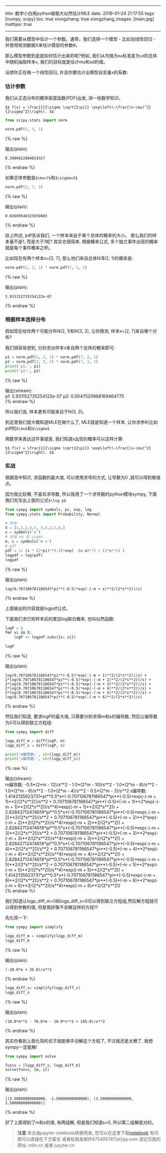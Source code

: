 
---
title: 数学小白用python做极大似然估计MLE
date: 2019-01-24 21:17:55
tags: [numpy, scipy]
toc: true
xiongzhang: true
xiongzhang_images: [main.jpg]
mathjax: true

---

<span></span>
<!-- more -->

我们需要从模型中估计一个参数。通常，我们选择一个模型 - 比如说线性回归 - 并使用观测数据X来估计模型的参数θ。

那么模型参数到底是如何估计出来的呢?例如, 我们从均值为`mu`标准差为`sd`的总体中随机抽取样本`x`, 我们的目标就是估计mu和sd的值。

设想你正在做一个线性回归, 并且你要估计出模型自变量x的系数:

### 估计参数

我们从正态分布的概率密度函数(PDF)出发, 讲一些数学知识。

`$$
f(x) =
\frac{1}{\sigma \sqrt{2\pi}} \exp\left(−\frac{(x−\mu)^2}{2\sigma^2}\right).
$$`


```python
from scipy.stats import norm

norm.pdf(3, 3, 1)
```




{% raw %}
<div class="output">
输出(plain):<br/>

    0.3989422804014327

</div>
{% endraw %}



如果总体参数是`$\mu=7$`和`$\sigma=2$`


```python
norm.pdf(3, 7, 2)
```




{% raw %}
<div class="output">
输出(plain):<br/>

    0.02699548325659403

</div>
{% endraw %}



综上所述, pdf告诉我们, 一个样本来自于某个总体的概率的大小。 那么我们的样本量不是1, 而是大于1呢? 其实也很简单, 根据概率公式, 多个独立事件出现的概率就是每个事件概率之积。

比如现在有两个样本x=[2, 7], 那么他们来自总体N($(2, 1)的概率是:


```python
norm.pdf(2, 2, 1) * norm.pdf(7, 2, 1)
```




{% raw %}
<div class="output">
输出(plain):<br/>

    5.931152735254122e-07

</div>
{% endraw %}



### 根据样本选择分布

假如现在给你两个可能分布N(2, 1)和N(3, 2), 让你猜测, 样本x=[2, 7]来自哪个分布?

我们很容易想到, 分别求出样本x来自两个总体的概率即可:


```python
p1 = norm.pdf(2, 2, 1) * norm.pdf(7, 2, 1)
p2 = norm.pdf(2, 3, 2) * norm.pdf(7, 3, 2)
print('p1:', p1)
print('p2:', p2)
```

{% raw %}
<div class="output" contenteditable="true">
输出(stream):<br>
p1: 5.931152735254122e-07
p2: 0.0047520868169464775

</div>
{% endraw %}

所以我们说, 样本更有可能来自于N(3, 2)。

到这里我们就大概知道MLE在做什么了, MLE就是知道一个样本, 让你求参θ(比如pdf的`$\mu$`和`$\sigma$`

用数学来表达这件事就是, 我们知道x出现的概率可以这样计算:

`$$
f(x) =
\frac{1}{\sigma \sqrt{2\pi}} \exp\left(−\frac{(x−\mu)^2}{2\sigma^2}\right).
$$`

### 实战

根据高中知识, 求函数的最大值, 可以使用求导的方式, 让导数为0 ,就可以得到极值点。

因为我比较懒, 不喜欢求导数, 所以我用了一个求导数的python模块sympy, 下面我们先写出上面的公式`$\log p$`


```python
from sympy import symbols, pi, exp, log
from sympy.stats import Probability, Normal

# 样本
X = [1,2,3,4,5, 3,4,2,5,6,]
x = symbols('x')
# 总体 mu 和 sigma
m, s = symbols('m s')
# pdf
pdf = 1/ (s * (2*pi)**0.5)*exp( -(x-m)**2 / (2*s**2) )
logpdf = log(pdf)
logpdf
```




{% raw %}
<div class="output">
输出(plain):<br/>

    log(0.707106781186547*pi**(-0.5)*exp(-(-m + x)**2/(2*s**2))/s)

</div>
{% endraw %}



上面输出的内容就是logpdf公式。

下面我们求已知样本后的累加log联合概率, 也叫似然函数:


```python
logP = 0
for xi in X:
    logP += logpdf.subs({x: xi})
    
logP
```




{% raw %}
<div class="output">
输出(plain):<br/>

    log(0.707106781186547*pi**(-0.5)*exp(-(-m + 1)**2/(2*s**2))/s) + 2*log(0.707106781186547*pi**(-0.5)*exp(-(-m + 2)**2/(2*s**2))/s) + 2*log(0.707106781186547*pi**(-0.5)*exp(-(-m + 3)**2/(2*s**2))/s) + 2*log(0.707106781186547*pi**(-0.5)*exp(-(-m + 4)**2/(2*s**2))/s) + 2*log(0.707106781186547*pi**(-0.5)*exp(-(-m + 5)**2/(2*s**2))/s) + log(0.707106781186547*pi**(-0.5)*exp(-(-m + 6)**2/(2*s**2))/s)

</div>
{% endraw %}



然后我们知道, 要求logP的最大值, 只需要分别求得m和s的偏导数, 然后让偏导数为0可以得到联立方程组:



```python
from sympy import diff

logp_diff_m = diff(logP, m)
logp_diff_s = diff(logP, s)

print('m偏导数:', str(logp_diff_m))
print('s偏导数:', str(logp_diff_s))
```

{% raw %}
<div class="output" contenteditable="true">
输出(stream):<br>
m偏导数: -0.5*(2*m - 12)/s**2 - 1.0*(2*m - 10)/s**2 - 1.0*(2*m - 8)/s**2 - 1.0*(2*m - 6)/s**2 - 1.0*(2*m - 4)/s**2 - 0.5*(2*m - 2)/s**2
s偏导数: 1.4142135623731*pi**0.5*s*(-0.707106781186547*pi**(-0.5)*exp(-(-m + 1)**2/(2*s**2))/s**2 + 0.707106781186547*pi**(-0.5)*(-m + 1)**2*exp(-(-m + 1)**2/(2*s**2))/s**4)*exp((-m + 1)**2/(2*s**2)) + 2.82842712474619*pi**0.5*s*(-0.707106781186547*pi**(-0.5)*exp(-(-m + 2)**2/(2*s**2))/s**2 + 0.707106781186547*pi**(-0.5)*(-m + 2)**2*exp(-(-m + 2)**2/(2*s**2))/s**4)*exp((-m + 2)**2/(2*s**2)) + 2.82842712474619*pi**0.5*s*(-0.707106781186547*pi**(-0.5)*exp(-(-m + 3)**2/(2*s**2))/s**2 + 0.707106781186547*pi**(-0.5)*(-m + 3)**2*exp(-(-m + 3)**2/(2*s**2))/s**4)*exp((-m + 3)**2/(2*s**2)) + 2.82842712474619*pi**0.5*s*(-0.707106781186547*pi**(-0.5)*exp(-(-m + 4)**2/(2*s**2))/s**2 + 0.707106781186547*pi**(-0.5)*(-m + 4)**2*exp(-(-m + 4)**2/(2*s**2))/s**4)*exp((-m + 4)**2/(2*s**2)) + 2.82842712474619*pi**0.5*s*(-0.707106781186547*pi**(-0.5)*exp(-(-m + 5)**2/(2*s**2))/s**2 + 0.707106781186547*pi**(-0.5)*(-m + 5)**2*exp(-(-m + 5)**2/(2*s**2))/s**4)*exp((-m + 5)**2/(2*s**2)) + 1.4142135623731*pi**0.5*s*(-0.707106781186547*pi**(-0.5)*exp(-(-m + 6)**2/(2*s**2))/s**2 + 0.707106781186547*pi**(-0.5)*(-m + 6)**2*exp(-(-m + 6)**2/(2*s**2))/s**4)*exp((-m + 6)**2/(2*s**2))

</div>
{% endraw %}

我们知道让logp_diff_m=0和logp_diff_s=0可以得到联立方程组,然后解方程就可以得到参数的值, 但是我好像不会解这样的方程!!!

先化简一下:


```python
from sympy import simplify

logp_diff_m = simplify(logp_diff_m)
logp_diff_m
```




{% raw %}
<div class="output">
输出(plain):<br/>

    (-10.0*m + 35.0)/s**2

</div>
{% endraw %}




```python
logp_diff_s= simplify(logp_diff_s)
logp_diff_s
```




{% raw %}
<div class="output">
输出(plain):<br/>

    (10.0*m**2 - 70.0*m - 10.0*s**2 + 145.0)/s**3

</div>
{% endraw %}



其实你看到上面化简的式子就能够手动解这个方程了, 不过我还是太懒了, 我想sympy一定能解!


```python
from sympy import solve

funcs = [logp_diff_s, logp_diff_m]
solve(funcs, [m, s])
```




{% raw %}
<div class="output">
输出(plain):<br/>

    [(3.50000000000000, -1.50000000000000), (3.50000000000000, 1.50000000000000)]

</div>
{% endraw %}



好了上面得到了m和s的值, 有两组解, 但是我们知道s>0, 所以第二组解是对的。


> **注意**
> 本文由jupyter notebook转换而来, 您可以在这里下载[notebook](数学小白用python做极大似然估计MLE.ipynb)
> 有问题可以直接在下方留言
> 或者给我发邮件675495787[at]qq.com
> 请记住我的网址: mlln.cn 或者 jupyter.cn
